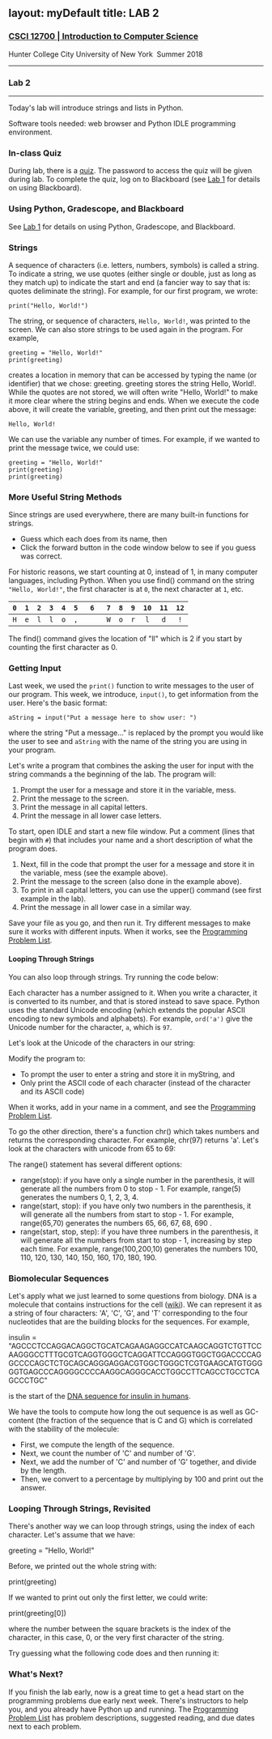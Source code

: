 layout: myDefault
title: LAB 2
---
### [CSCI 12700 | Introduction to Computer Science](../summer2018.md)  
Hunter College City University of New York &nbsp;Summer 2018 

---

### Lab 2  

---

Today's lab will introduce strings and lists in Python.

Software tools needed: web browser and Python IDLE programming environment.

### In-class Quiz

During lab, there is a [quiz](quizzes.html). The password to access the quiz will be given during lab. To complete the quiz, log on to Blackboard (see [Lab 1](lab1.html) for details on using Blackboard).

### Using Python, Gradescope, and Blackboard

See [Lab 1](lab1.html) for details on using Python, Gradescope, and Blackboard.

### Strings

A sequence of characters (i.e. letters, numbers, symbols) is called a string. To indicate a string, we use quotes (either single or double, just as long as they match up) to indicate the start and end (a fancier way to say that is: quotes deliminate the string). For example, for our first program, we wrote:

    print("Hello, World!")

The string, or sequence of characters, `Hello, World!`, was printed to the screen. We can also store strings to be used again in the program. For example,

    greeting = "Hello, World!"
    print(greeting)

creates a location in memory that can be accessed by typing the name (or identifier) that we chose: greeting. greeting stores the string Hello, World!. While the quotes are not stored, we will often write "Hello, World!" to make it more clear where the string begins and ends. When we execute the code above, it will create the variable, greeting, and then print out the message:

    Hello, World!

We can use the variable any number of times. For example, if we wanted to print the message twice, we could use:

    greeting = "Hello, World!"
    print(greeting)
    print(greeting)

### More Useful String Methods

Since strings are used everywhere, there are many built-in functions for strings.

*   Guess which each does from its name, then
*   Click the forward button in the code window below to see if you guess was correct.

For historic reasons, we start counting at 0, instead of 1, in many computer languages, including Python. When you use find() command on the string `"Hello, World!"`, the first character is at `0`, the next character at `1`, etc.  
  
   
  
 ` 0 ` | ` 1 ` | ` 2 ` | ` 3 ` | ` 4 ` | ` 5 ` | ` 6 ` | ` 7 ` | ` 8 ` | ` 9 ` | ` 10 ` | ` 11 ` | ` 12 ` 
 :---: | :---: | :---: | :---: | :---: | :---: | :---: | :---: | :---: | :---: | :---: | :---: | :---: 
 ` H ` | ` e ` | ` l ` | ` l ` | ` o ` | ` , ` | `   ` | ` W ` | ` o ` | ` r ` | ` l ` | ` d ` | ` ! ` 
  
  
  
The find() command gives the location of "ll" which is 2 if you start by counting the first character as 0.

### Getting Input

Last week, we used the `print()` function to write messages to the user of our program. This week, we introduce, `input()`, to get information from the user. Here's the basic format:

    aString = input("Put a message here to show user: ")

where the string "Put a message..." is replaced by the prompt you would like the user to see and `aString` with the name of the string you are using in your program.

Let's write a program that combines the asking the user for input with the string commands a the beginning of the lab. The program will:

1.  Prompt the user for a message and store it in the variable, mess.
2.  Print the message to the screen.
3.  Print the message in all capital letters.
4.  Print the message in all lower case letters.

To start, open IDLE and start a new file window. Put a comment (lines that begin with `#`) that includes your name and a short description of what the program does.

1.  Next, fill in the code that prompt the user for a message and store it in the variable, mess (see the example above).
2.  Print the message to the screen (also done in the example above).
3.  To print in all capital letters, you can use the upper() command (see first example in the lab).
4.  Print the message in all lower case in a similar way.

Save your file as you go, and then run it. Try different messages to make sure it works with different inputs. When it works, see the [Programming Problem List](assignments.html).

#### Looping Through Strings

You can also loop through strings. Try running the code below:

Each character has a number assigned to it. When you write a character, it is converted to its number, and that is stored instead to save space. Python uses the standard Unicode encoding (which extends the popular ASCII encoding to new symbols and alphabets). For example, `ord('a')` give the Unicode number for the character, `a`, which is `97`.

Let's look at the Unicode of the characters in our string:

Modify the program to:

*   To prompt the user to enter a string and store it in myString, and
*   Only print the ASCII code of each character (instead of the character and its ASCII code)

When it works, add in your name in a comment, and see the [Programming Problem List](assignments.html).

To go the other direction, there's a function chr() which takes numbers and returns the corresponding character. For example, chr(97) returns 'a'. Let's look at the characters with unicode from 65 to 69:

The range() statement has several different options:

*   range(stop): if you have only a single number in the parenthesis, it will generate all the numbers from 0 to stop - 1. For example, range(5) generates the numbers 0, 1, 2, 3, 4.
*   range(start, stop): if you have only two numbers in the parenthesis, it will generate all the numbers from start to stop - 1. For example, range(65,70) generates the numbers 65, 66, 67, 68, 690 .
*   range(start, stop, step): if you have three numbers in the parenthesis, it will generate all the numbers from start to stop - 1, increasing by step each time. For example, range(100,200,10) generates the numbers 100, 110, 120, 130, 140, 150, 160, 170, 180, 190.

### Biomolecular Sequences

Let's apply what we just learned to some questions from biology. DNA is a molecule that contains instructions for the cell ([wiki](https://en.wikipedia.org/wiki/DNA)). We can represent it as a string of four characters: 'A', 'C', 'G', and 'T' corresponding to the four nucleotides that are the building blocks for the sequences. For example,

insulin = "AGCCCTCCAGGACAGGCTGCATCAGAAGAGGCCATCAAGCAGGTCTGTTCCAAGGGCCTTTGCGTCAGGTGGGCTCAGGATTCCAGGGTGGCTGGACCCCAGGCCCCAGCTCTGCAGCAGGGAGGACGTGGCTGGGCTCGTGAAGCATGTGGGGGTGAGCCCAGGGGCCCCAAGGCAGGGCACCTGGCCTTCAGCCTGCCTCAGCCCTGC"

is the start of the [DNA sequence for insulin in humans](https://www.ncbi.nlm.nih.gov/gene?Db=gene&Cmd=DetailsSearch&Term=3630).

We have the tools to compute how long the out sequence is as well as GC-content (the fraction of the sequence that is C and G) which is correlated with the stability of the molecule:

*   First, we compute the length of the sequence.
*   Next, we count the number of 'C' and number of 'G'.
*   Next, we add the number of 'C' and number of 'G' together, and divide by the length.
*   Then, we convert to a percentage by multiplying by 100 and print out the answer.

### Looping Through Strings, Revisited

There's another way we can loop through strings, using the index of each character. Let's assume that we have:

greeting = "Hello, World!"

Before, we printed out the whole string with:

print(greeting)

If we wanted to print out only the first letter, we could write:

print(greeting\[0\])

where the number between the square brackets is the index of the character, in this case, 0, or the very first character of the string.

Try guessing what the following code does and then running it:

### What's Next?

If you finish the lab early, now is a great time to get a head start on the programming problems due early next week. There's instructors to help you, and you already have Python up and running. The [Programming Problem List](ps.html) has problem descriptions, suggested reading, and due dates next to each problem.
